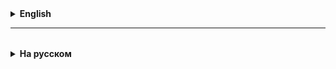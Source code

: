 <details>
  <summary style="cursor: pointer;"><b>English</b></summary>

# Lesson 9

General rules for naming endpoints:

1. Do not use verbs, including those denoting CRUD operations.
   Use nouns.

Bad examples:

http://api.example.com/v1/store/CreateItems/{item-id}❌
http://api.example.com/v1/store/getEmployees/{emp-id}❌
http://api.example.com/v1/store/update-prices/{price-id}❌
http://api.example.com/v1/store/deleteOrders/{order-id}❌

Good examples:

http://api.example.com/v1/store/items/{item-id}✅
http://api.example.com/v1/store/employees/{emp-id}✅
http://api.example.com/v1/store/prices/{price-id}✅
http://api.example.com/v1/store/orders/{order-id}✅

2. Don't use singular unless we are accessing a singleton resource.
   Use plural.

Bad examples (Typical and Singleton resources):

http://api.example.com/v1/store/item/{item-id}❌
http://api.example.com/v1/store/employee/{emp-id}/address❌

Good examples (Typical and Singleton resources):

http://api.example.com/v1/store/items/{item-id}✅
http://api.example.com/v1/store/employees/{emp-id}/address✅

3. Do not use camelCase, continuous spelling of words, and underscores in resource names.
   Use a hyphen.

Bad examples:

http://api.example.com/v1/store/vendormanagement/{vendor-id}❌
http://api.example.com/v1/store/itemmanagement/{item-id}/producttype❌
http://api.example.com/v1/store/inventory_management❌

Good examples:

http://api.example.com/v1/store/vendor-management/{vendor-id}✅
http://api.example.com/v1/store/item-management/{item-id}/product-type✅
http://api.example.com/v1/store/inventory-management✅

4. Don't use file name extensions.
   Just omit them.

Bad examples:

http://api.example.com/v1/store/items.json❌
http://api.example.com/v1/store/products.xml❌

Good examples:

http://api.example.com/v1/store/items✅
http://api.example.com/v1/store/products✅

5. Do not use substring for searching, filtering, sorting.
   Use parameters.

❌Wrong:

/getUsers/2/10

✔️Correct:

/users?page=2&perPage=10

6. Do not use shortened and meaningless parameter names.
   Use meaningful names.

❌Wrong:

/users?q=John
/books?search=history

✔️Correct:

/users?name=John
/books?category=history

7. Do not use different formats for the answer.
   Maintain consistency.

</details>

<hr>

<details style="padding-top: 18px">
  <summary style="cursor: pointer;"><b>На русском</b></summary>

# Lesson 9

## Общепринятые правила именования эндпоинтов (endpoint):

1. Не использовать глаголы, в том числе обозначающие CRUD-операции.
   Использовать существительные.

**Bad examples:**

http://api.example.com/v1/store/CreateItems/{item-id}❌
http://api.example.com/v1/store/getEmployees/{emp-id}❌
http://api.example.com/v1/store/update-prices/{price-id}❌
http://api.example.com/v1/store/deleteOrders/{order-id}❌

**Good examples:**

http://api.example.com/v1/store/items/{item-id}✅
http://api.example.com/v1/store/employees/{emp-id}✅
http://api.example.com/v1/store/prices/{price-id}✅
http://api.example.com/v1/store/orders/{order-id}✅



2. Не использовать единственное число, если мы не обращаемся к ресурсу-синглтону.
   Использовать множественное число.

Bad examples (Typical and Singleton resources):

http://api.example.com/v1/store/item/{item-id}❌
http://api.example.com/v1/store/employee/{emp-id}/address❌

Good examples (Typical and Singleton resources):

http://api.example.com/v1/store/items/{item-id}✅
http://api.example.com/v1/store/employees/{emp-id}/address✅



3. Не использовать camelCase, слитное написание слов и символ подчёркивания в именах ресурсов.
   Использовать дефис.

Bad examples:

http://api.example.com/v1/store/vendormanagement/{vendor-id}❌
http://api.example.com/v1/store/itemmanagement/{item-id}/producttype❌
http://api.example.com/v1/store/inventory_management❌

Good examples:

http://api.example.com/v1/store/vendor-management/{vendor-id}✅
http://api.example.com/v1/store/item-management/{item-id}/product-type✅
http://api.example.com/v1/store/inventory-management✅

4. Не использовать расширения имён файлов.
   Просто опускать их.

Bad examples:

http://api.example.com/v1/store/items.json❌
http://api.example.com/v1/store/products.xml❌

Good examples:

http://api.example.com/v1/store/items✅
http://api.example.com/v1/store/products✅



5. Не использовать подстроку для поиска, фильтрации, сортировки.
   Использовать параметры.

❌Wrong:

/getUsers/2/10

✔️Correct:

/users?page=2&perPage=10


6. Не использовать сокращённые и не несущие смысла имена параметров.
   Использовать осмысленные имена.

❌Wrong:

/users?q=John
/books?search=history

✔️Correct:

/users?name=John
/books?category=history

7. Не использовать разные форматы для ответа.
   Соблюдать единообразие.

--------------------------------------------------------------------------

##DTO

Entity - User:
- id
- nickname
- email
- password

Dto - UserDto:
- id
- nickname
- email
- ~~password~~

## Spring Boot JPA (Java Persistence API)

Spring Boot JPA (Java Persistence API) является частью большего семейства Spring Data и предоставляет удобные инструменты для работы с базами данных в Java-приложениях. Вот основные моменты, которые помогут понять, что это такое и как это работает:

1. **Что такое Spring Boot JPA?**
   - Spring Boot JPA – это модуль в Spring Boot, который упрощает интеграцию слоя доступа к данным, используя JPA (Java Persistence API). JPA – это спецификация Java, предоставляющая стандартизированный способ управления данными в базе данных в Java-приложениях.
   - Spring Boot JPA облегчает конфигурацию и управление базами данных, автоматически настраивая JPA и упрощая создание репозиториев для взаимодействия с базой данных.

2. **Как работает Spring Boot JPA?**
   - **Автоконфигурация:** В Spring Boot автоматически конфигурируются компоненты, необходимые для работы с базой данных, такие как `EntityManagerFactory`, `DataSource` и транзакционные менеджеры. Это означает, что разработчикам не нужно тратить время на ручную настройку.
   - **Репозитории:** Spring Boot JPA позволяет создавать репозитории, интерфейсы для взаимодействия с базой данных, с минимальным количеством кода. Разработчики могут определить интерфейсы, расширяющие `JpaRepository` или другие подобные интерфейсы Spring Data, и Spring автоматически создаст их реализацию во время выполнения.
   - **Объектно-реляционное отображение (ORM):** JPA использует ORM для отображения объектов Java на таблицы базы данных, позволяя разработчикам работать с базой данных с помощью объектно-ориентированных парадигм.
   - **JPQL и SQL:** JPA позволяет использовать Java Persistence Query Language (JPQL) или нативный SQL для выполнения запросов к базе данных, давая разработчикам гибкость в выборе подхода к взаимодействию с данными.

3. **Пример использования:**
   - Предположим, у вас есть класс `User`, который вы хотите отобразить на таблицу в базе данных.
   - Вы создаёте интерфейс `UserRepository`, расширяющий `JpaRepository`, и автоматически получаете множество методов для работы с пользователями, таких как сохранение, удаление, поиск и т.д., без необходимости писать дополнительный код.

Для работы со Spring Data JPA и для определения сущностей, их связей и репозиториев, используются различные аннотации из пакетов `javax.persistence` и `org.springframework`. Вот некоторые из наиболее важных аннотаций, которые часто используются в приложениях Spring Data JPA:

1. **Аннотации сущностей:**
   - `@Entity`: Определяет класс как сущность JPA, которая должна быть отображена в таблицу базы данных.
   - `@Table`: Указывает на то, с какой таблицей в базе данных ассоциирована сущность. Можно указать имя таблицы и другие детали.
   - `@Id`: Обозначает поле класса как первичный ключ сущности.
   - `@GeneratedValue`: Определяет стратегию генерации значений для первичного ключа.
   - `@Column`: Определяет отображение поля класса на столбец таблицы в базе данных. Можно указать имя столбца, его длину, уникальность и другие параметры.
   - `@ManyToOne`, `@OneToMany`, `@OneToOne`, `@ManyToMany`: Определяют различные типы связей между сущностями.

2. **Аннотации репозитория:**
   - `@Repository`: Помечает интерфейс как репозиторий, что также помогает в обработке исключений переводя их в исключения Spring DataAccessException.
   - `@Transactional`: Определяет область, в пределах которой должна быть гарантирована целостность выполнения операций. Может быть применена к классу или методу.

3. **Дополнительные аннотации:**
   - `@Query`: Позволяет определить пользовательский запрос на языке JPQL или нативный SQL.
   - `@Param`: Указывает параметр в пользовательском запросе, обозначенном через `@Query`.
   - `@PersistenceContext`: Используется для внедрения `EntityManager` в DAO-классы.

Эти аннотации играют ключевую роль в маппинге объектов Java на таблицы базы данных и обеспечивают удобный способ взаимодействия с данными, минимизируя необходимость написания шаблонного кода.


### `@Query` и `@Param`

Аннотация `@Query` используется для определения пользовательского запроса на языке JPQL или SQL. Аннотация `@Param` используется для указания параметров в этих запросах.

```java
import org.springframework.data.jpa.repository.JpaRepository;
import org.springframework.data.jpa.repository.Query;
import org.springframework.data.repository.query.Param;
import java.util.List;

public interface UserRepository extends JpaRepository<User, Long> {

    // Пример JPQL запроса с параметром
    @Query("SELECT u FROM User u WHERE u.email = :email")
    List<User> findByEmail(@Param("email") String email);

    // Пример нативного SQL запроса с параметром
    @Query(value = "SELECT * FROM users u WHERE u.name = :name", nativeQuery = true)
    List<User> findByName(@Param("name") String name);
}
```

В этом примере, `findByEmail` использует JPQL для поиска пользователей по электронной почте, а `findByName` использует нативный SQL для поиска пользователей по имени.

### Варианты запросов:

В Spring Data JPA можно использовать несколько типов запросов:

1. **JPQL (Java Persistence Query Language):** Позволяет создавать запросы, ориентированные на сущности и их отношения, а не на таблицы и столбцы базы данных.

2. **Нативный SQL (nativeQuery):** Предоставляет возможность писать прямые SQL-запросы, что может быть полезно для использования функций, специфичных для конкретной базы данных, или когда операции не могут быть легко выражены через JPQL.

3. **Методы Spring Data JPA:** Названия методов в репозиториях могут быть автоматически трансформированы в запросы без необходимости явно их указывать, например, `findByLastName(String lastName)`.

-----------------------------------------------------------------------

## Связи между сущностями

* ОО-связи
* Реляционные связи

### Рассмотрим предметную область:

* Владельцы машин
* Машины
* Водители машин (арендаторы машин)

### 01.  Реляционные связи (SQL)

#### Один-ко-многим

* Как сделать так, чтобы у машины был владелец?
* Нам необходимо у машины хранить id владельца из таблицы `account`
* Такая связь называется `Многие-к-Одному`/`Many-To-One`, `Один-ко-Многим`/`One-To-Many`
* Почему так называется? Потому что у одного владельца может быть много машин, и у многих машин только один владелец
* Чтобы гарантировать, что у машины будет указан существующий владелец, необходимо использовать внешний ключ (`foreign key`)
* `foreign key (owner_id) references account(id)` - мы говорим, что колонка `owner_id` является внешним ключом
   * Ссылается на колонку `id` в таблице `account`
   * Вы не сможете поставить в колонку `owner_id` значение, которого нет в таблице `account`

#### Многие-ко-многим

* Как сделать так, чтобы можно было обозначить, что какой-то человек водит какую-то машину, но не является владельцем
* Много человек могут "брать в аренду" много машин, и при этом много машин может быть арендовано многими людьми
* Такая связь называется `Многие-ко-многим`/`Many-to-Many`
* Ее в SQL можно реализовать с помощью третьей таблицы с двумя внешними ключами

### 02. Объектно-ориентированные связи

* А как сделать аналогию, только в приложении? Как правильно связать между собой классы?
* Важно помнить, что `класс ~ таблица`, а `объект ~ строка` таблицы.
* Как это реализуется?

#### Один-ко-многим

* В классе, который "Один", нужно сделать множество/список объектов типа "Многие"
* В классе, который "Многие", нужно сделать один объект типа "Один"

#### Многие ко многим

* В обоих классах создаем множества/списки другого типа

### 03. Реализация связей в образовательном центре

* Пользователь
   * Список курсов, на которые он записан
* Курс
   * Список уроков, которые включены в этот курс
   * Список студентов, которые включены в этот курс
* Урок
   * Курс, к которому принадлежит урок

#### Многие-к-одному/Один-ко-многим

```
@ManyToOne
@JoinColumn(name = "course_id", nullable = false)
private Course course;
```

* `@ManyToOne` - аннотация `JPA`, которой бы обозначаем связь `Многие к одному`
* `@JoinColumn` - говорим, что нужно создать внешний ключ `course_id`
* Hibernate автоматически создаст внешний ключ на таблицу с курсами.

```
@OneToMany(mappedBy = "course")
private Set<Lesson> lessons;
```

* `@OneToMany` - аннотация JPA, которая ставится в связи "Один ко многим" в сущности, которая "одна"
* `mappedBy` - означает, что в дочерней сущности (в уроке) уже прописана логика этой связи над полем `course`
   * и мы просто хотим использовать ее
* В множество `lessons` будут автоматически загружаться уроки, у которых стоит тот же `course`, что вы и запросили

#### Многие-ко-многим

```
@ManyToMany
    @JoinTable(
            name = "student_course",
            joinColumns =
            @JoinColumn(name = "student_id", nullable = false, referencedColumnName = "id"),
            inverseJoinColumns =
            @JoinColumn(name = "course_id", nullable = false, referencedColumnName = "id"),
            uniqueConstraints = @UniqueConstraint(columnNames = {"student_id", "course_id"})
    )
    private Set<Course> courses;
```

* `@ManyToMany` - обозначает связь многие-ко-многим
* `@JoinTable` - говорит о том, что нам нужна третья таблица `student_course` с двумя внешними ключами:
   * `joinColumns` - указываем первую колонку (первый внешний ключ), она не может null, называется `student_id` и ссылается на `id` таблицы `account`
   * `inverseJoinColumns` - указываем вторую колонку (второй внешний ключ), она не может быть null, называется `course_id` и ссылается на `id` таблицы `course`
   * `uniqueContstraints` - указываем колонки, которые должны быть в паре уникальными в этой таблице
* В чем разница между `joinColumns` и `uniqueContstraints`
* В `joinColumns` пишем ссылку на ту таблицу, из класса которой мы прописываем связь
* Сейчас мы описывали связь в классе `User`, поэтому первая колонка ссылается на `User`

### 04. Реализация endpoint-а для добавления урока в курс

* По правилам REST нужно endpoint назвать так:

```
POST /api/courses/{id-курса}/lessons

{
  "name": "Java - Введение",
  "startTime": "9:30",
  "finishTime": "13:00",
  "dayOfWeek": "MONDAY"
}
```

### 05. Реализация endpoint-а для получения всех уроков какого-либо курса

* По правилам REST можно endpoint назвать так:

```
GET /api/courses/{id-курса}/lessons
```

## Выводы

* Существуют связи "Многие-к-одному"/"Один-ко-многим" и "Многие-ко-многим"
* На уровне SQL-базы данных:
   * Многие-к-одному реализуются через один внешний ключ на другую таблицу
   * Многие-ко-многим с помощью третей таблицы с двумя внешними ключами
* На уровне Java-кода:
   * Многие-к-одному реализуются через `Set` в одном классе и через единственный экземпляр в другом.
   * Многие-ко-многим реализуются через `Set` в обоих классах
* Необходимо использовать соответствующие аннотации JPA для того, чтобы Hibernate мог сгенерировать необходимые таблицы и связи между ними:
   * `@OneToMany`/`@ManyToOne`/`@JoinColumn` - для один-ко-многим и многие-к-одному соответственно
   * `@ManyToMany/@JoinTable` - для многие-ко-многим
* Если мы хотим реализовать endpoint-ы для работы с этими сущностями, то их следует именовать вот так:
   * `/родительская сущность/{id-родительской сущности}/дочерняя сущность`
   * `/cars/10/drivers` - все водители машины с id = 10
   * `/drivers/5/cars` - все машины водителя с id = 5
   * `/courses/4/lessons` - все уроки четвертого курса и т.д.

-------------------------------------------------------------------------------

## LIQUIBASE

### Создание базы данных и её начальное заполнение при запуске приложения

Есть множество способов организовать создание базы данных и её начальное заполнение при запуске приложения.
Выбор метода зависит от используемых технологий и требований к проекту.

Вот некоторые из популярных подходов:

1. **Liquibase или Flyway**:
   - Если вы уже используете Liquibase (или альтернативный инструмент, такой как Flyway), можно создать специфический changeset или миграцию, который создает начальную структуру БД и добавляет начальные данные.
   - При запуске приложения Liquibase или Flyway автоматически применит эти миграции, если они ещё не были применены.

2. **Framework-специфичные инструменты**:
   - Многие современные фреймворки предоставляют механизмы для инициализации и миграции БД.
   - Например, в **Django** есть система миграций, а в **Ruby on Rails** — механизм миграций и seeds.

3. **ORM (Object-Relational Mapping)**:
   - Некоторые ORM позволяют автоматически создавать схему БД на основе определенных моделей. Например, в **Hibernate** есть свойство `hbm2ddl.auto`, которое может быть настроено на автоматическое создание или обновление схемы.
   - Многие ORM также предоставляют средства для заполнения БД начальными данными.

4. **SQL скрипты**:
   - Напишите SQL скрипты для создания таблиц и заполнения их данными, затем выполните их при первом запуске приложения.

5. **Контейнеризация и системы оркестрации**:
   - Если вы используете контейнеры, например Docker, можно настроить запуск определенных SQL скриптов или других инструментов при инициализации контейнера с БД.

6. **Приложение-инициализатор**:
   - Создайте отдельный компонент или модуль в вашем приложении, который будет проверять, инициализирована ли БД, и, если нет, создавать схему и заполнять начальными данными.

При выборе метода следует учитывать потребности проекта, инфраструктурные ограничения и ваш опыт работы с выбранными инструментами. В любом случае, перед автоматическим применением изменений к продакшен-БД рекомендуется тщательно тестировать процесс на тестовом окружении.


**Liquibase** — это инструмент для управления версиями баз данных, который позволяет следить за изменениями схемы базы данных и применять их последовательно. Основная идея заключается в том, чтобы сохранять историю изменений БД в виде последовательности миграций (changesets), которые можно применять и отменять.

**Принципы работы:**
1. **Файлы миграции**: Изменения БД описываются в специальных файлах (обычно XML, но могут быть и в форматах YAML, JSON и SQL).
2. **Changeset**: Основная единица изменения в Liquibase. Каждый changeset имеет уникальный идентификатор, который используется для отслеживания его применения к базе данных.
3. **DATABASECHANGELOG**: Таблица, создаваемая Liquibase в вашей БД, которая отслеживает, какие changesets были применены и когда.
4. **MD5 Checksums**: Liquibase создает контрольные суммы для каждого changeset, чтобы определить, изменился ли он после применения.
5. **Rollbacks**: Liquibase предоставляет возможность определить, как отменить примененный changeset, если это потребуется.

**Основные шаги для реализации миграции базы данных с помощью Liquibase:**
1. **Настройка Liquibase**: Установите Liquibase и настройте его для вашей базы данных.
2. **Создание файла миграции**: Создайте файл миграции (например, в формате XML) и опишите в нем желаемые изменения.
3. **Описание changesets**: В файле миграции определите один или несколько changesets, каждый из которых описывает определенное изменение в базе данных.
4. **Применение миграции**: Запустите Liquibase для применения changesets к вашей базе данных. При успешном применении changesets записываются в таблицу DATABASECHANGELOG.
5. **Откат миграции (если необходимо)**: Если вы допустили ошибку или хотите откатить изменения, вы можете использовать Liquibase для отката определенного changeset или группы changesets.
6. **Повторение**: По мере развития вашей базы данных вы будете добавлять новые changesets в файлы миграции и применять их с помощью Liquibase.


### changeSet

В контексте Liquibase термин "changeSet" используется для обозначения атомарного изменения в базе данных. Каждый changeSet описывает одно или несколько действий, которые нужно выполнить в базе данных, например, создать таблицу, добавить столбец или вставить данные. Liquibase отслеживает, какие changeSets были применены, чтобы гарантировать, что они выполнятся только один раз и в правильном порядке.

**Структура changeSet**

Основные атрибуты changeSet в Liquibase:

- `id`: Уникальный идентификатор в рамках файла миграции.
- `author`: Имя автора, обычно используется для идентификации того, кто создал changeSet.
- `changes`: Действия или изменения, которые нужно применить к базе данных.

**Пример changeSet в формате XML:**

```xml
<changeSet id="1" author="john_doe">
    <createTable tableName="new_table">
        <column name="id" type="int" autoIncrement="true" primaryKey="true"/>
        <column name="name" type="varchar(255)"/>
    </createTable>
</changeSet>
```

В этом примере создаётся новая таблица `new_table` с двумя столбцами: `id` и `name`. Идентификатор `id` служит первичным ключом и настроен на автоинкремент.

**Как это работает:**

1. **Проверка состояния**: Когда Liquibase выполняется, он сначала проверяет таблицу `DATABASECHANGELOG` в вашей базе данных, чтобы определить, какие changeSets уже были применены.

2. **Применение changeSets**: Если changeSet ещё не применён, Liquibase выполнит действия, описанные в нём. В приведённом выше примере Liquibase создаст новую таблицу.

3. **Регистрация изменений**: После успешного применения changeSet записывается в `DATABASECHANGELOG`, включая ID, имя автора и контрольную сумму. Это предотвращает повторное применение того же changeSet и позволяет отслеживать историю изменений.

**Откат изменений:**

Liquibase также поддерживает откат изменений. Вы можете определить, как отменить изменения в каждом changeSet, или позволить Liquibase сделать это автоматически для некоторых типов изменений. Однако не все типы изменений могут быть откачены автоматически, поэтому для некоторых changeSets вам может потребоваться явно указать, как выполнять откат.

**Пример отката:**

Для изменения, внесённого выше, откат может быть автоматическим, если Liquibase поддерживает откат данного типа изменения (создание таблицы). Для сложных изменений может потребоваться определить собственную логику отката.

Использование changeSets в Liquibase — это мощный способ управления миграциями базы данных, позволяющий разработчикам точно контролировать и версионировать изменения, вносимые в схему базы данных.

Liquibase контролирует и следит за изменениями, которые были применены к базе данных. Для этого он использует таблицу `DATABASECHANGELOG`. Каждый раз, когда Liquibase применяет `changeSet`, запись о нем добавляется в эту таблицу. Если `changeSet` уже был применен к базе данных, Liquibase пропустит его при следующем выполнении. Таким образом, дубликаты не будут добавлены.

Для того чтобы быть уверенным в том, что изменения будут применены только один раз, убедитесь, что каждый `changeSet` имеет уникальный идентификатор (`id`) и автора (`author`). Эти два атрибута вместе используются Liquibase для определения уникальности `changeSet`.

Если вы хотите вручную проверить, было ли применено определенное изменение, вы можете посмотреть в таблицу `DATABASECHANGELOG` и найти запись с соответствующим `id` и `author`.

Тем не менее, есть ситуации, когда вы можете захотеть проверить наличие определенных данных в таблице перед их добавлением. В этом случае вы можете использовать условную логику в вашем `changeSet`. Например, вы можете использовать предварительное условие (`preConditions`), чтобы проверить наличие данных перед их вставкой.

Пример:

```xml
<changeSet id="2" author="authorName">
    <!-- Precondition to check if Admin role already exists -->
    <preConditions onFail="MARK_RAN">
        <not>
            <sqlCheck expectedResult="0">SELECT COUNT(*) FROM roles WHERE name='Admin'</sqlCheck>
        </not>
    </preConditions>

    <!-- Insert roles -->
    <insert tableName="roles">
        <column name="id" value="1"/>
        <column name="name" value="Admin"/>
    </insert>
</changeSet>
```

В этом примере, если роль `Admin` уже существует, изменение будет помечено как выполненное (`MARK_RAN`), и действительные изменения в базу данных не будут внесены.

Таким образом, при использовании Liquibase, у вас уже есть встроенный механизм, который гарантирует, что каждый `changeSet` будет применен только один раз. Если вы хотите добавить дополнительные проверки, вы можете использовать `preConditions`.


</details>